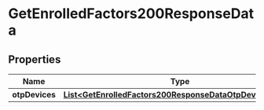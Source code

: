 

# GetEnrolledFactors200ResponseData


## Properties

| Name | Type | Description | Notes |
|------------ | ------------- | ------------- | -------------|
|**otpDevices** | [**List&lt;GetEnrolledFactors200ResponseDataOtpDevicesInner&gt;**](GetEnrolledFactors200ResponseDataOtpDevicesInner.md) |  |  [optional] |



